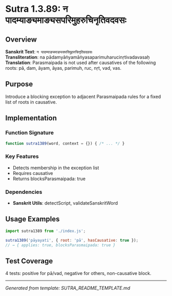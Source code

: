# Sutra 1.3.89: न पादम्याङ्यमाङ्यसपरिमुहरुचिनृतिवदवसः

## Overview

**Sanskrit Text**: `न पादम्याङ्यमाङ्यसपरिमुहरुचिनृतिवदवसः`  
**Transliteration**: na pādamyāṅyamāṅyasaparimuharucinṛtivadavasaḥ  
**Translation**: Parasmaipada is not used after causatives of the following roots: pā, dam, āyam, āyas, parimuh, ruc, nṛt, vad, vas.

## Purpose

Introduce a blocking exception to adjacent Parasmaipada rules for a fixed list of roots in causative.

## Implementation

### Function Signature
```javascript
function sutra1389(word, context = {}) { /* ... */ }
```

### Key Features
- Detects membership in the exception list
- Requires causative
- Returns blocksParasmaipada: true

### Dependencies
- **Sanskrit Utils**: detectScript, validateSanskritWord

## Usage Examples

```javascript
import sutra1389 from './index.js';

sutra1389('pāyayati', { root: 'pā', hasCausative: true });
// → { applies: true, blocksParasmaipada: true }
```

## Test Coverage

4 tests: positive for pā/vad, negative for others, non-causative block.

---

*Generated from template: SUTRA_README_TEMPLATE.md*
